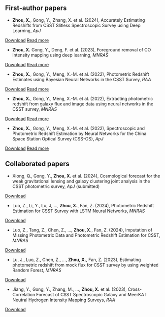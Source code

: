 
## First-author papers
<div class="publication-item">

* **Zhou, X.**, Gong, Y., Zhang, X. et al. (2024), Accurately Estimating Redshifts from CSST Slitless Spectroscopic Survey using Deep Learning, *ApJ*
<div class="publication-links">
<a href="../publications/zhou2024accurately.pdf#toolbar=0&navpanes=0" class="pub-button pub-website" target="_blank" rel="noopener noreferrer">Download</a>
<a href="research.html#paper1" class="pub-button pub-details">Read more</a>
</div>
</div>

<div class="publication-item">

* **Zhou, X.** Gong, Y., Deng, F. et al. (2023), Foreground removal of CO intensity mapping using deep learning, *MNRAS*
<div class="publication-links">
<a href="https://doi.org/paper-url-2" class="pub-button pub-website">Download</a>
<a href="research.html#paper2" class="pub-button pub-details">Read more</a>
</div>
</div>

<div class="publication-item">

* **Zhou, X.**, Gong, Y., Meng, X.-M. et al. (2022), Photometric Redshift Estimates using Bayesian Neural Networks in the CSST Survey, *RAA*
<div class="publication-links">
<a href="https://doi.org/paper-url-2" class="pub-button pub-website">Download</a>
<a href="research.html#paper2" class="pub-button pub-details">Read more</a>
</div>
</div>

<div class="publication-item">

* **Zhou, X.**, Gong, Y., Meng, X.-M. et al. (2022), Extracting photometric redshift from galaxy flux and image data using neural networks in the CSST survey, *MNRAS*
<div class="publication-links">
<a href="https://doi.org/paper-url-2" class="pub-button pub-website">Download</a>
<a href="research.html#paper2" class="pub-button pub-details">Read more</a>
</div>
</div>

<div class="publication-item">

* **Zhou, X.**, Gong, Y., Meng, X.-M. et al. (2022), Spectroscopic and Photometric Redshift Estimation by Neural Networks for the China Space Station Optical Survey (CSS-OS), *ApJ*
<div class="publication-links">
<a href="https://doi.org/paper-url-2" class="pub-button pub-website">Download</a>
<a href="research.html#paper2" class="pub-button pub-details">Read more</a>
</div>
</div>


## Collaborated papers
<div class="publication-item">

* Xiong, Q., Gong, Y., **Zhou, X.** et al. (2024), Cosmological forecast for the weak gravitational lensing and galaxy clustering joint analysis in the CSST photometric survey, *ApJ* (submitted)
<div class="publication-links">
<a href="https://conference.org/paper-url" class="pub-button pub-website">Download</a>
</div>
</div>

<div class="publication-item">

* Luo, Z., Li, Y., Lu, J, ..., **Zhou, X.**, Fan, Z. (2024), Photometric Redshift Estimation for CSST Survey with LSTM Neural Networks, *MNRAS*
<div class="publication-links">
<a href="https://conference.org/paper-url" class="pub-button pub-website">Download</a>
</div>
</div>

<div class="publication-item">

* Luo, Z., Tang, Z., Chen, Z., ..., **Zhou, X.**, Fan, Z. (2024), Imputation of Missing Photometric Data and Photometric Redshift Estimation for CSST, *MNRAS*
<div class="publication-links">
<a href="https://conference.org/paper-url" class="pub-button pub-website">Download</a>
</div>
</div>

<div class="publication-item">

* Lu, J., Luo, Z., Chen, Z., ..., **Zhou, X.**, Fan, Z. (2023), Estimating photometric redshift from mock flux for CSST survey by using weighted Random Forest, *MNRAS*
<div class="publication-links">
<a href="https://conference.org/paper-url" class="pub-button pub-website">Download</a>
</div>
</div>

<div class="publication-item">

* Jiang, Y., Gong, Y., Zhang, M., ..., **Zhou, X.** et al. (2023), Cross-Correlation Forecast of CSST Spectroscopic Galaxy and MeerKAT Neutral Hydrogen Intensity Mapping Surveys, *RAA*
<div class="publication-links">
<a href="https://conference.org/paper-url" class="pub-button pub-website">Download</a>
</div>
</div>

